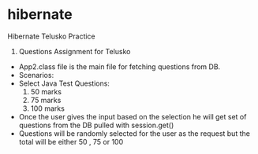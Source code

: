 # hibernate
Hibernate Telusko Practice

1. Questions Assignment for Telusko 
 - App2.class file is the main file for fetching questions from DB.
 - Scenarios:
 - Select Java Test Questions:
    1. 50 marks
    2. 75 marks
    3. 100 marks
  - Once the user gives the input based on the selection he will get set of questions from the DB pulled with session.get()
  - Questions will be randomly selected for the user as the request but the total will be either 50 , 75 or 100
